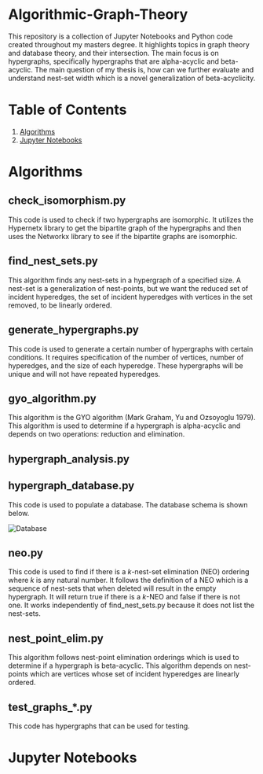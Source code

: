 # Algorithmic-Graph-Theory
This repository is a collection of Jupyter Notebooks and Python code created throughout my masters degree. It highlights topics in graph theory and database theory, and their intersection. The main focus is on hypergraphs, specifically hypergraphs that are alpha-acyclic and beta-acyclic. The main question of my thesis is, how can we further evaluate and understand nest-set width which is a novel generalization of beta-acyclicity.

# Table of Contents
1. [Algorithms](#algorithms)
2. [Jupyter Notebooks](#jupyter-notebooks)

# Algorithms
## check_isomorphism.py
This code is used to check if two hypergraphs are isomorphic. It utilizes the Hypernetx library to get the bipartite graph of the hypergraphs and then uses the Networkx library to see if the bipartite graphs are isomorphic.

## find_nest_sets.py
This algorithm finds any nest-sets in a hypergraph of a specified size. A nest-set is a generalization of nest-points, but we want the reduced set of incident hyperedges, the set of incident hyperedges with vertices in the set removed, to be linearly ordered.

## generate_hypergraphs.py
This code is used to generate a certain number of hypergraphs with certain conditions. It requires specification of the number of vertices, number of hyperedges, and the size of each hyperedge. These hypergraphs will be unique and will not have repeated hyperedges.

## gyo_algorithm.py
This algorithm is the GYO algorithm (Mark Graham, Yu and Ozsoyoglu 1979). This algorithm is used to determine if a hypergraph is alpha-acyclic and depends on two operations: reduction and elimination.

## hypergraph_analysis.py

## hypergraph_database.py
This code is used to populate a database. The database schema is shown below.

![Database](https://github.com/lcaraballoj/Algorithmic-Graph-Theory/assets/71469786/e5dc55df-dbde-4a11-aead-475fa8b39a09)

## neo.py
This code is used to find if there is a $k$-nest-set elimination (NEO) ordering where $k$ is any natural number. It follows the definition of a NEO which is a sequence of nest-sets that when deleted will result in the empty hypergraph. It will return true if there is a $k$-NEO and false if there is not one. It works independently of find_nest_sets.py because it does not list the nest-sets.

## nest_point_elim.py 
This algorithm follows nest-point elimination orderings which is used to determine if a hypergraph is beta-acyclic. This algorithm depends on nest-points which are vertices whose set of incident hyperedges are linearly ordered.

## test_graphs_*.py
This code has hypergraphs that can be used for testing.

# Jupyter Notebooks
